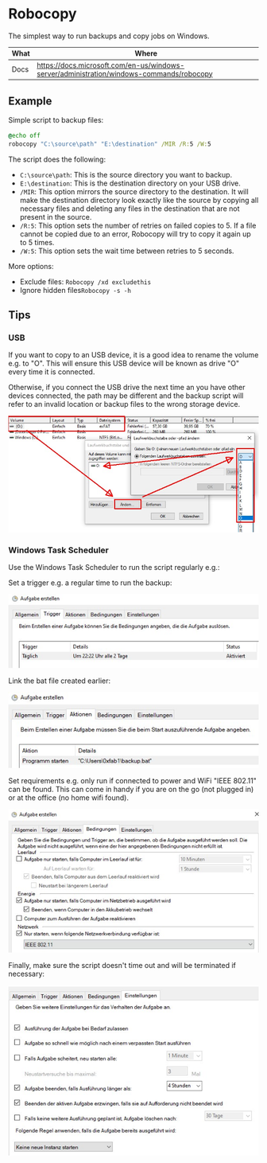 # Robocopy

The simplest way to run backups and copy jobs on Windows.

| What | Where                                                                                      |
|------|--------------------------------------------------------------------------------------------|
| Docs | <https://docs.microsoft.com/en-us/windows-server/administration/windows-commands/robocopy> |

## Example

Simple script to backup files:

```bat
@echo off
robocopy "C:\source\path" "E:\destination" /MIR /R:5 /W:5
```

The script does the following:

- `C:\source\path`: This is the source directory you want to backup.
- `E:\destination`: This is the destination directory on your USB drive.
- `/MIR`: This option mirrors the source directory to the destination. It will make the destination directory look exactly like the source by copying all necessary files and deleting any files in the destination that are not present in the source.
- `/R:5`: This option sets the number of retries on failed copies to 5. If a file cannot be copied due to an error, Robocopy will try to copy it again up to 5 times.
- `/W:5`: This option sets the wait time between retries to 5 seconds.

More options:

- Exclude files: ```Robocopy /xd excludethis```
- Ignore hidden files```Robocopy -s -h```

## Tips

### USB

If you want to copy to an USB device, it is a good idea to rename the volume e.g. to "O". This will ensure this USB device will be known as drive "O" every time it is connected.

Otherwise, if you connect the USB drive the next time an you have other devices connected, the path may be different and the backup script will refer to an invalid location or backup files to the wrong storage device.

![robocopy_usb](_robocopy_usb.jpg)

### Windows Task Scheduler

Use the Windows Task Scheduler to run the script regularly e.g.:

Set a trigger e.g. a regular time to run the backup:

![robocopy_schedule](_robocopy_schedule1.jpg)

Link the bat file created earlier:

![robocopy_schedule](_robocopy_schedule2.jpg)

Set requirements e.g. only run if connected to power and WiFi "IEEE 802.11" can be found. This can come in handy if you are on the go (not plugged in) or at the office (no home wifi found).

![robocopy_schedule](_robocopy_schedule3.jpg)

Finally, make sure the script doesn't time out and will be terminated if necessary:

![robocopy_schedule](_robocopy_schedule4.jpg)
